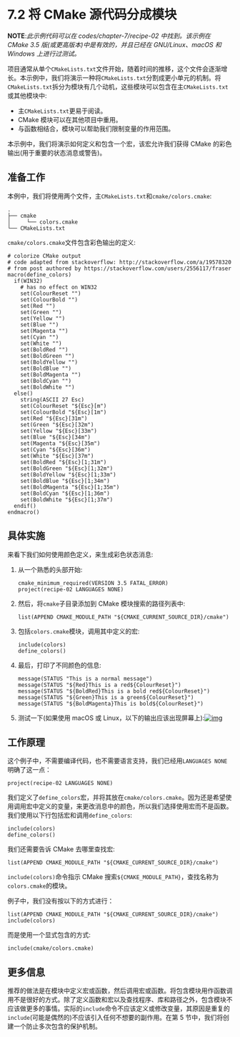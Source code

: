 # 7.2 将 CMake 源代码分成模块

**NOTE**:_此示例代码可以在 codes/chapter-7/recipe-02 中找到。该示例在 CMake 3.5 版(或更高版本)中是有效的，并且已经在 GNU/Linux、macOS 和 Windows 上进行过测试。_

项目通常从单个`CMakeLists.txt`文件开始，随着时间的推移，这个文件会逐渐增长。本示例中，我们将演示一种将`CMakeLists.txt`分割成更小单元的机制。将`CMakeLists.txt`拆分为模块有几个动机，这些模块可以包含在主`CMakeLists.txt`或其他模块中:

- 主`CMakeLists.txt`更易于阅读。
- CMake 模块可以在其他项目中重用。
- 与函数相结合，模块可以帮助我们限制变量的作用范围。

本示例中，我们将演示如何定义和包含一个宏，该宏允许我们获得 CMake 的彩色输出(用于重要的状态消息或警告)。

## 准备工作

本例中，我们将使用两个文件，主`CMakeLists.txt`和`cmake/colors.cmake`:

```
.
├── cmake
│     └── colors.cmake
└── CMakeLists.txt
```

`cmake/colors.cmake`文件包含彩色输出的定义:

```
# colorize CMake output
# code adapted from stackoverflow: http://stackoverflow.com/a/19578320
# from post authored by https://stackoverflow.com/users/2556117/fraser
macro(define_colors)
  if(WIN32)
    # has no effect on WIN32
    set(ColourReset "")
    set(ColourBold "")
    set(Red "")
    set(Green "")
    set(Yellow "")
    set(Blue "")
    set(Magenta "")
    set(Cyan "")
    set(White "")
    set(BoldRed "")
    set(BoldGreen "")
    set(BoldYellow "")
    set(BoldBlue "")
    set(BoldMagenta "")
    set(BoldCyan "")
    set(BoldWhite "")
  else()
    string(ASCII 27 Esc)
    set(ColourReset "${Esc}[m")
    set(ColourBold "${Esc}[1m")
    set(Red "${Esc}[31m")
    set(Green "${Esc}[32m")
    set(Yellow "${Esc}[33m")
    set(Blue "${Esc}[34m")
    set(Magenta "${Esc}[35m")
    set(Cyan "${Esc}[36m")
    set(White "${Esc}[37m")
    set(BoldRed "${Esc}[1;31m")
    set(BoldGreen "${Esc}[1;32m")
    set(BoldYellow "${Esc}[1;33m")
    set(BoldBlue "${Esc}[1;34m")
    set(BoldMagenta "${Esc}[1;35m")
    set(BoldCyan "${Esc}[1;36m")
    set(BoldWhite "${Esc}[1;37m")
  endif()
endmacro()
```

## 具体实施

来看下我们如何使用颜色定义，来生成彩色状态消息:

1. 从一个熟悉的头部开始:

   ```
   cmake_minimum_required(VERSION 3.5 FATAL_ERROR)
   project(recipe-02 LANGUAGES NONE)
   ```

2. 然后，将`cmake`子目录添加到 CMake 模块搜索的路径列表中:

   ```
   list(APPEND CMAKE_MODULE_PATH "${CMAKE_CURRENT_SOURCE_DIR}/cmake")
   ```

3. 包括`colors.cmake`模块，调用其中定义的宏:

   ```
   include(colors)
   define_colors()
   ```

4. 最后，打印了不同颜色的信息:

   ```
   message(STATUS "This is a normal message")
   message(STATUS "${Red}This is a red${ColourReset}")
   message(STATUS "${BoldRed}This is a bold red${ColourReset}")
   message(STATUS "${Green}This is a green${ColourReset}")
   message(STATUS "${BoldMagenta}This is bold${ColourReset}")
   ```

5. 测试一下(如果使用 macOS 或 Linux，以下的输出应该出现屏幕上):[![img](https://github.com/xiaoweiChen/CMake-Cookbook/raw/master/images/chapter7/7-2-1.png)](https://github.com/xiaoweiChen/CMake-Cookbook/blob/master/images/chapter7/7-2-1.png)

## 工作原理

这个例子中，不需要编译代码，也不需要语言支持，我们已经用`LANGUAGES NONE`明确了这一点：

```
project(recipe-02 LANGUAGES NONE)
```

我们定义了`define_colors`宏，并将其放在`cmake/colors.cmake`。因为还是希望使用调用宏中定义的变量，来更改消息中的颜色，所以我们选择使用宏而不是函数。我们使用以下行包括宏和调用`define_colors`:

```
include(colors)
define_colors()
```

我们还需要告诉 CMake 去哪里查找宏:

```
list(APPEND CMAKE_MODULE_PATH "${CMAKE_CURRENT_SOURCE_DIR}/cmake")
```

`include(colors)`命令指示 CMake 搜索`${CMAKE_MODULE_PATH}`，查找名称为`colors.cmake`的模块。

例子中，我们没有按以下的方式进行：

```
list(APPEND CMAKE_MODULE_PATH "${CMAKE_CURRENT_SOURCE_DIR}/cmake")
include(colors)
```

而是使用一个显式包含的方式:

```
include(cmake/colors.cmake)
```

## 更多信息

推荐的做法是在模块中定义宏或函数，然后调用宏或函数。将包含模块用作函数调用不是很好的方式。除了定义函数和宏以及查找程序、库和路径之外，包含模块不应该做更多的事情。实际的`include`命令不应该定义或修改变量，其原因是重复的`include`(可能是偶然的)不应该引入任何不想要的副作用。在第 5 节中，我们将创建一个防止多次包含的保护机制。
